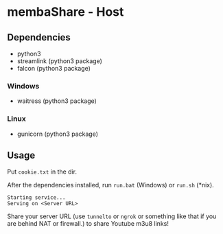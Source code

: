 # membaShare - Host

## Dependencies
- python3
- streamlink (python3 package)
- falcon (python3 package)

### Windows
- waitress (python3 package)

### Linux
- gunicorn (python3 package)

## Usage
Put `cookie.txt` in the dir.

After the dependencies installed, run `run.bat` (Windows) or `run.sh` (\*nix).

```
Starting service...
Serving on <Server URL>
```

Share your server URL (use `tunnelto` or `ngrok` or something like that if you are behind NAT or firewall.) to share Youtube m3u8 links!